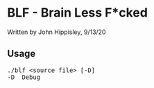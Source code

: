 # BLF - Brain Less F*cked
Written by John Hippisley, 9/13/20

## Usage
<pre>
./blf &lt;source file&gt; [-D]
-D	Debug
</pre>
